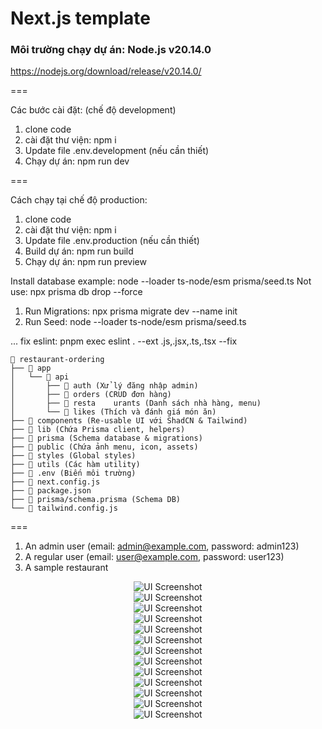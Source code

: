 # Next.js template

### Môi trường chạy dự án: Node.js v20.14.0
https://nodejs.org/download/release/v20.14.0/

===

Các bước cài đặt: (chế độ development)
1. clone code
2. cài đặt thư viện: npm i
3. Update file .env.development (nếu cần thiết)
4. Chạy dự án: npm run dev

===

Cách chạy tại chế độ production:
1. clone code
2. cài đặt thư viện: npm i
3. Update file .env.production (nếu cần thiết)
4. Build dự án: npm run build
5. Chạy dự án: npm run preview

Install database example: node --loader ts-node/esm prisma/seed.ts 
Not use: npx prisma db drop --force
1. Run Migrations: npx prisma migrate dev --name init
2. Run Seed: node --loader ts-node/esm prisma/seed.ts

... fix eslint: pnpm exec eslint . --ext .js,.jsx,.ts,.tsx --fix
```
📂 restaurant-ordering
├── 📂 app
│   └── 📂 api
│       ├── 📂 auth (Xử lý đăng nhập admin)
│       ├── 📂 orders (CRUD đơn hàng)
│       ├── 📂 resta    urants (Danh sách nhà hàng, menu)
│       └── 📂 likes (Thích và đánh giá món ăn)
├── 📂 components (Re-usable UI với ShadCN & Tailwind)
├── 📂 lib (Chứa Prisma client, helpers)
├── 📂 prisma (Schema database & migrations)
├── 📂 public (Chứa ảnh menu, icon, assets)
├── 📂 styles (Global styles)
├── 📂 utils (Các hàm utility)
├── 📜 .env (Biến môi trường)
├── 📜 next.config.js
├── 📜 package.json
├── 📜 prisma/schema.prisma (Schema DB)
└── 📜 tailwind.config.js
```

===
1. An admin user (email: [admin@example.com](mailto:admin@example.com), password: admin123)
2. A regular user (email: [user@example.com](mailto:user@example.com), password: user123)
3. A sample restaurant

<div align="center">
    <img src="./public/ui-screenshot-1.png" alt="UI Screenshot">
</div>
<div align="center">
    <img src="./public/ui-screenshot-2.png" alt="UI Screenshot">
</div>
<div align="center">
    <img src="./public/ui-screenshot-3.png" alt="UI Screenshot">
</div>
<div align="center">
    <img src="./public/ui-screenshot-4.png" alt="UI Screenshot">
</div>
<div align="center">
    <img src="./public/ui-screenshot-5.png" alt="UI Screenshot">
</div>
<div align="center">
    <img src="./public/ui-screenshot-6.png" alt="UI Screenshot">
</div>
<div align="center">
    <img src="./public/ui-screenshot-7.png" alt="UI Screenshot">
</div>
<div align="center">
    <img src="./public/ui-screenshot-8.png" alt="UI Screenshot">
</div>
<div align="center">
    <img src="./public/ui-screenshot-9.png" alt="UI Screenshot">
</div>
<div align="center">
    <img src="./public/ui-screenshot-10.png" alt="UI Screenshot">
</div>
<div align="center">
    <img src="./public/ui-screenshot-11.png" alt="UI Screenshot">
</div>
<div align="center">
    <img src="./public/ui-screenshot-12.png" alt="UI Screenshot">
</div>
<div align="center">
    <img src="./public/ui-screenshot-13.png" alt="UI Screenshot">
</div>